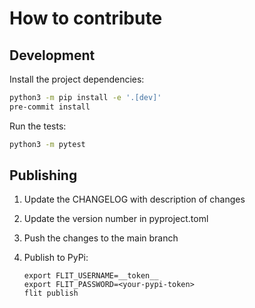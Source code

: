 # How to contribute

## Development

Install the project dependencies:

```sh
python3 -m pip install -e '.[dev]'
pre-commit install
```

Run the tests:

```sh
python3 -m pytest
```

## Publishing

1. Update the CHANGELOG with description of changes

2. Update the version number in pyproject.toml

3. Push the changes to the main branch

4. Publish to PyPi:

    ```shell
    export FLIT_USERNAME=__token__
    export FLIT_PASSWORD=<your-pypi-token>
    flit publish
    ```
